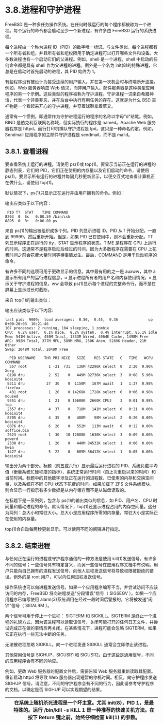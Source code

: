 # 3.8.进程和守护进程

FreeBSD 是一种多任务操作系统。在任何时候运行的每个程序都被称为一个进程。每个运行的命令都会启动至少一个新进程，有许多由 FreeBSD 运行的系统进程。

每个进程由一个称为进程 ID（PID）的数字唯一标识。与文件类似，每个进程都有一个所有者和组，并且所有者和组权限用于确定进程可以打开哪些文件和设备。大多数进程也有一个启动它们的父进程。例如，shell 是一个进程，shell 中启动的任何命令都是具有 shell 作为父进程的进程。例外是一个名为 init(8)的特殊进程，它总是在启动时首先启动的进程，其 PID 始终为 1。

有些程序没有被设计为接受连续的用户输入，并在第一次机会时与终端断开连接。例如，Web 服务器响应 Web 请求，而非用户输入。邮件服务器是这种类型应用程序的另一个示例。这些类型的程序被称为守护进程。守护进程一词来自希腊神话，代表一个非善非恶，并在后台中执行有用任务的存在。这就是为什么 BSD 吉祥物是一个看起来开心的守护进程，并穿着球鞋拿着草叉。

通常有一个惯例，即通常作为守护进程运行的程序的名称以字母"d"结尾。例如，BIND 是伯克利互联网名称域，但实际执行的程序是 named。Apache Web 服务器程序是 httpd，而行打印机排队守护进程是 lpd。这只是一种命名约定。例如，Sendmail 应用程序的主邮件守护进程是 sendmail，而不是 maild。

## 3.8.1. 查看进程

要查看系统上运行的进程，请使用 ps(1)或 top(1)。要显示当前正在运行的进程的静态列表，它们的 PID，它们正在使用的内存量以及它们启动的命令，请使用 ps(1)。要显示所有运行的进程并每隔几秒更新显示，以便交互式地查看计算机正在做什么，请使用 top(1)。

默认情况下，ps(1)只显示正在运行并由用户拥有的命令。例如：

输出应类似于以下内容：

```
 PID TT  STAT    TIME COMMAND
8203  0  Ss   0:00.59 /bin/csh
8895  0  R+   0:00.00 ps
```

来自 ps(1)的输出被组织成多个列。PID 列显示进程 ID。PID 从 1 开始分配，一直到 99999，然后重新开始。但是，如果 PID 已在使用中，则不会重新分配。TT 列显示程序正在运行的 tty，STAT 显示程序的状态。TIME 是程序在 CPU 上运行的时间。这通常不是程序启动后经过的时间，因为大多数程序在需要在 CPU 上花费时间之前会花费大量时间等待事情发生。最后，COMMAND 是用于启动程序的命令。

有许多不同的选项可用于更改显示的信息。其中最有用的之一是 auxww，其中 a 显示所有用户的运行进程信息，u 显示进程所有者的用户名和内存使用情况，x 显示关于守护进程的信息，ww 会导致 ps(1)显示每个进程的完整命令行，而不是在屏幕上显示过长时截断。

来自 top(1)的输出类似：

输出应该类似于以下内容:

```
last pid:  9609;  load averages:  0.56,  0.45,  0.36              up 0+00:20:03  10:21:46
107 processes: 2 running, 104 sleeping, 1 zombie
CPU:  6.2% user,  0.1% nice,  8.2% system,  0.4% interrupt, 85.1% idle
Mem: 541M Active, 450M Inact, 1333M Wired, 4064K Cache, 1498M Free
ARC: 992M Total, 377M MFU, 589M MRU, 250K Anon, 5280K Header, 21M Other
Swap: 2048M Total, 2048M Free

  PID USERNAME    THR PRI NICE   SIZE    RES STATE   C   TIME   WCPU COMMAND
  557 root          1 -21  r31   136M 42296K select  0   2:20  9.96% Xorg
 8198 dru           2  52    0   449M 82736K select  3   0:08  5.96% kdeinit4
 8311 dru          27  30    0  1150M   187M uwait   1   1:37  0.98% firefox
  431 root          1  20    0 14268K  1728K select  0   0:06  0.98% moused
 9551 dru           1  21    0 16600K  2660K CPU3    3   0:01  0.98% top
 2357 dru           4  37    0   718M   141M select  0   0:21  0.00% kdeinit4
 8705 dru           4  35    0   480M    98M select  2   0:20  0.00% kdeinit4
 8076 dru           6  20    0   552M   113M uwait   0   0:12  0.00% soffice.bin
 2623 root          1  30   10 12088K  1636K select  3   0:09  0.00% powerd
 2338 dru           1  20    0   440M 84532K select  1   0:06  0.00% kwin
 1427 dru           5  22    0   605M 86412K select  1   0:05  0.00% kdeinit4
```

输出分为两个部分。标题（前五或六行）显示最后运行进程的 PID、系统负载平均值（衡量系统忙碌程度的指标）、系统正常运行时间（自上次重启以来的时间）和当前时间。标题中的其他数字涉及正在运行的进程数、已使用的内存和交换空间量，以及系统在不同 CPU 状态下花费的时间。如果加载了 ZFS 文件系统模块，则会显示一行指示有多少数据是从内存缓存而不是从磁盘读取的。

在标题下是一系列列，包含与 ps(1)的输出类似的信息，如 PID、用户名、CPU 时间量和启动进程的命令。默认情况下，top(1)还显示进程占用的内存空间量。这分为两列：总大小和常驻大小。总大小是应用程序所需的内存量，常驻大小是实际正在使用的内存量。

top(1)会自动每两秒更新显示。可以使用不同的间隔进行指定。

## 3.8.2. 结束进程

与任何正在运行的进程或守护程序通信的一种方法是使用 kill(1)发送信号。有许多不同的信号；一些信号具有特定含义，而另一些信号在应用程序文档中有说明。用户只能向自己拥有的进程发送信号，向他人进程发送信号将导致权限被拒绝的错误。例外的是 root 用户，可以向任何进程发送信号。

操作系统也可以向进程发送信号。如果一个应用程序编写不当，并尝试访问不应该访问的内存，FreeBSD 将向进程发送"分段错误"信号（ SIGSEGV ）。如果一个应用程序已编写使用 alarm(3)系统调用在经过一段时间后警报的，它将被发送"闹钟"信号（ SIGALRM ）。

两个信号可用于停止一个进程： SIGTERM 和 SIGKILL。SIGTERM 是终止一个进程的礼貌方式，因为该进程可以读取该信号，关闭可能打开的任何日志文件，并尝试完成正在做的事情后再关闭。在某些情况下，进程可能会忽略 SIGTERM，如果它正在执行一些无法中断的任务。

无法被进程忽略 SIGKILL。向一个进程发送 SIGKILL 通常会立即停止该进程。

其他常用信号是 SIGHUP，SIGUSR1 和 SIGUSR2。由于这些是通用信号，不同的应用程序会有不同的响应。

例如，更改 Web 服务器的配置文件后，需要告知 Web 服务器重新读取其配置。重新启动 httpd 将导致 Web 服务器出现短暂的停机时间。相反，向守护程序发送 SIGHUP 信号。请注意，不同的守护程序会有不同的行为，因此请参考守护程序的文档，以确定是否 SIGHUP 可以实现期望的结果。

|  | 在系统上随机杀死进程是一个坏主意。尤其 init(8)，PID 1，是最特殊的。运行 /bin/kill -s KILL 1 是一种推荐的快速关机方法。在按下 Return 键之前，始终仔细检查 kill(1) 的参数。|
| -- | ------------------------------------------------------------------------------------------------------------------------------------------------------------------------------------------- |
